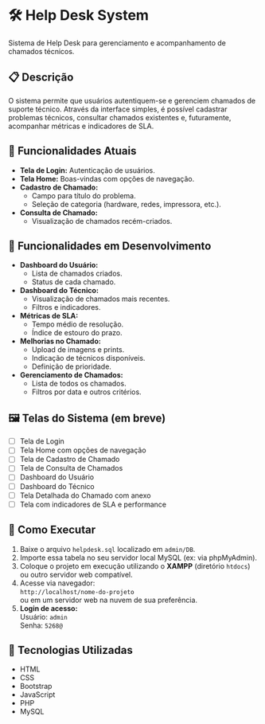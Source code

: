 # 🛠️ Help Desk System

Sistema de Help Desk para gerenciamento e acompanhamento de chamados técnicos.

## 📋 Descrição

O sistema permite que usuários autentiquem-se e gerenciem chamados de suporte técnico. Através da interface simples, é possível cadastrar problemas técnicos, consultar chamados existentes e, futuramente, acompanhar métricas e indicadores de SLA.

## 🔐 Funcionalidades Atuais

- **Tela de Login:** Autenticação de usuários.
- **Tela Home:** Boas-vindas com opções de navegação.
- **Cadastro de Chamado:**
  - Campo para título do problema.
  - Seleção de categoria (hardware, redes, impressora, etc.).
- **Consulta de Chamado:**
  - Visualização de chamados recém-criados.

## 🚧 Funcionalidades em Desenvolvimento

- **Dashboard do Usuário:**
  - Lista de chamados criados.
  - Status de cada chamado.
- **Dashboard do Técnico:**
  - Visualização de chamados mais recentes.
  - Filtros e indicadores.
- **Métricas de SLA:**
  - Tempo médio de resolução.
  - Índice de estouro do prazo.
- **Melhorias no Chamado:**
  - Upload de imagens e prints.
  - Indicação de técnicos disponíveis.
  - Definição de prioridade.
- **Gerenciamento de Chamados:**
  - Lista de todos os chamados.
  - Filtros por data e outros critérios.

## 🖼️ Telas do Sistema (em breve)

- [ ] Tela de Login  
- [ ] Tela Home com opções de navegação  
- [ ] Tela de Cadastro de Chamado  
- [ ] Tela de Consulta de Chamados  
- [ ] Dashboard do Usuário  
- [ ] Dashboard do Técnico  
- [ ] Tela Detalhada do Chamado com anexo  
- [ ] Tela com indicadores de SLA e performance  

## 🚀 Como Executar

1. Baixe o arquivo `helpdesk.sql` localizado em `admin/DB`.
2. Importe essa tabela no seu servidor local MySQL (ex: via phpMyAdmin).
3. Coloque o projeto em execução utilizando o **XAMPP** (diretório `htdocs`) ou outro servidor web compatível.
4. Acesse via navegador:  
   `http://localhost/nome-do-projeto`  
   ou em um servidor web na nuvem de sua preferência.
5. **Login de acesso:**  
   Usuário: `admin`  
   Senha: `5268@`

## 🧰 Tecnologias Utilizadas

- HTML
- CSS
- Bootstrap
- JavaScript
- PHP
- MySQL
